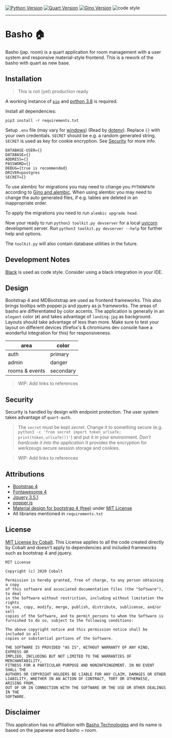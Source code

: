 [![Python Version](https://img.shields.io/badge/python-3.8.3-blue?style=for-the-badge&logo=python)](https://www.python.org/downloads/release/python-383/) [![Quart Version](https://img.shields.io/badge/Quart-0.13.0-red?style=for-the-badge)](https://gitlab.com/pgjones/quart) [![Gino Version](https://img.shields.io/badge/Gino-1.1.0b1-blue?style=for-the-badge)](https://python-gino.org/) ![code style](https://img.shields.io/badge/code%20style-black-black?style=for-the-badge)

<hr>

# Basho :house:

Basho (jap. room) is a quart application for room management with a user system and responsive material-style frontend. This is a rework of the basho with quart as new base.

## Installation

> This is not (yet) production ready

A working instance of [`pip`](https://packaging.python.org/tutorials/installing-packages/#installing-packages) and [python 3.8](https://www.python.org/downloads/release/python-382/) is required.

Install all dependencies:

`pip3 install -r requirements.txt`

Setup `.env` file (may vary for [windows](http://www.dowdandassociates.com/blog/content/howto-set-an-environment-variable-in-windows-command-line-and-registry/)) (Read by [dotenv](https://pypi.org/project/python-dotenv/)). Replace `{}` with your own credentials. `SECRET` should be e.g. a random generated string. `SECRET` is used as key for cookie encryption. See [Security](#Security) for more info.

```environment
DATABASE-USER={}
DATABASE={}
ADDRESS={}
PASSWORD={}
DEBUG={true is recommended}
DRIVER=postgres
SECRET={}
```

To use alembic for migrations you may need to change you `PYTHONPATH` according to [Gino and alembic](https://python-gino.org/docs/en/master/how-to/alembic.html#create-first-migration-revision). When using alembic you may need to change the auto generated files, if e.g. tables are deleted in an inappropriate order.

To apply the migrations you need to run `alembic upgrade head`.

Now your ready to run `python3 toolkit.py devserver` for a local [uvicorn](https://www.uvicorn.org/) development server. Run `python3 toolkit.py devserver --help` for further help and options.

The `toolkit.py` will also contain database utilities in the future.

## Development Notes

[Black](https://github.com/ambv/black) is used as code style. Consider using a black integration in your IDE.

## Design

Bootstrap 4 and MDBootstrap are used as frontend frameworks. This also brings tooltips with popper.js and jquery as js frameworks. The areas of basho are differentiated by color accents. The application is generally in an `elegant` color (`#`) and takes advantage of `landing.jpg` as background. Layouts should take advantage of less than more. Make sure to test your layout on different devices (firefox's & chromiums dev console have a wonderful integration for this) for responsiveness.

| area           | color     |
| -------------- | --------- |
| auth           | primary   |
| admin          | danger    |
| rooms & events | secondary |

> WIP: Add links to references

## Security

Security is handled by design with endpoint protection. The user system takes advantage of `quart-auth`.

> The `secret` must be kept _secret_. Change it to something secure (e.g. `python3 -c 'from secret import token_urlsafe; print(token_urlsafe())'`) and put it in your environment. _Don't hardcode it into the application_ It provides the encryption for werkzeugs secure session storage and cookies.

> WIP: Add links to references

## Attributions

- [Bootstrap 4]()
- [Fontawesome 4]()
- [Jquery 3.5.1]()
- [popper.js]()
- [Material design for bootstrap 4 \(free\)]() under [MIT License]()
- All libraries mentioned in `requirements.txt`

## License

[MIT License by Cobalt](https://github.com/Chaostheorie/basho-reloaded/blob/master/LICENSE). This License applies to all the code created directly by Cobalt and doesn't apply to dependencies and included frameworks such as bootstrap 4 and jquery.

```text
MIT License

Copyright (c) 2020 Cobalt

Permission is hereby granted, free of charge, to any person obtaining a copy
of this software and associated documentation files (the "Software"), to deal
in the Software without restriction, including without limitation the rights
to use, copy, modify, merge, publish, distribute, sublicense, and/or sell
copies of the Software, and to permit persons to whom the Software is
furnished to do so, subject to the following conditions:

The above copyright notice and this permission notice shall be included in all
copies or substantial portions of the Software.

THE SOFTWARE IS PROVIDED "AS IS", WITHOUT WARRANTY OF ANY KIND, EXPRESS OR
IMPLIED, INCLUDING BUT NOT LIMITED TO THE WARRANTIES OF MERCHANTABILITY,
FITNESS FOR A PARTICULAR PURPOSE AND NONINFRINGEMENT. IN NO EVENT SHALL THE
AUTHORS OR COPYRIGHT HOLDERS BE LIABLE FOR ANY CLAIM, DAMAGES OR OTHER
LIABILITY, WHETHER IN AN ACTION OF CONTRACT, TORT OR OTHERWISE, ARISING FROM,
OUT OF OR IN CONNECTION WITH THE SOFTWARE OR THE USE OR OTHER DEALINGS IN THE
SOFTWARE.
```

## Disclaimer

This application has no affiliation with [Basho Technologies](https://github.com/basho) and its name is based on the japanese word basho ~ room.
